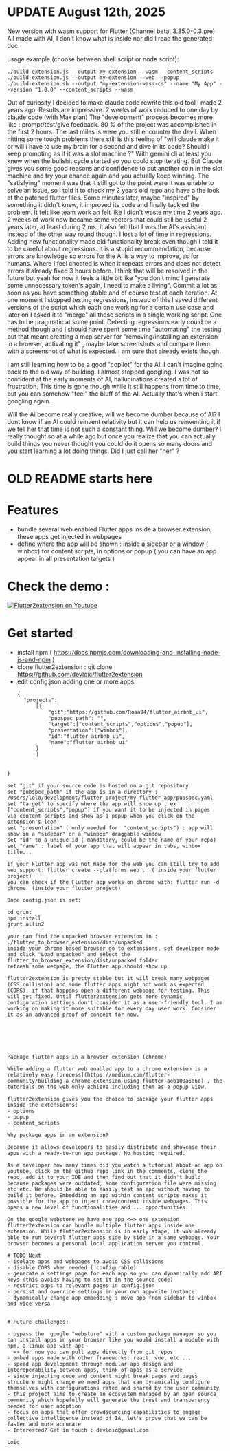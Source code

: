 # UPDATE August 12th, 2025

New version with wasm support for Flutter (Channel beta, 3.35.0-0.3.pre)
All made with AI, I don't know what is inside nor did I read the generated doc.

usage example (choose between shell script or node script):
```
./build-extension.js --output my-extension --wasm --content_scripts
./build-extension.js --output my-extension --web --popup
./build-extension.sh --output "my-extension-wasm-cs" --name "My App" --version "1.0.0" --content_scripts --wasm
```

Out of curiosity I decided to make claude code rewrite this old tool I made 2 years ago. 
Results are impressive. 2 weeks of work reduced to one day by claude code (with Max plan)
The "development" process becomes more like : prompt/test/give feedback. 80 % of the project
was accomplished in the first 2 hours. The last miles is were you still encounter the devil.
When hitting some tough problems there still is this feeling of "will claude make it or will i have
to use my brain for a second and dive in its code? Should i keep prompting as if it was a slot 
machine ?"  With gemini cli at least you knew when the bullshit cycle started so you could stop
iterating. But Claude gives you some good reasons and confidence to put another coin in the slot 
machine and try your chance again and you actually keep winning.
The "satisfying" moment was that it still got to the point were it was unable to solve an issue, 
so I told it to check my 2 years old repo and have a the look at the patched flutter files. 
Some minutes later, maybe "inspired" by something it didn't knew, it
improved its code and finally tackled the problem. It felt like team work an felt like I didn't waste
my time 2 years ago. 2 weeks of work now became some vectors that could still be useful 2 years
later, at least during 2 ms. It also felt that I was the AI's assistant 
instead of the other way round though. 
I lost a lot of time in regressions. Adding new functionality made old functionality break even
though I told it to be careful about regressions. It is a stupid recommendation, because errors are 
knowledge so errors for the AI is a way to improve, as for humans. Where I feel cheated is when
it repeats errors and does not detect errors it already fixed 3 hours before. I think that will
be resolved in the future but yeah for now it feels a little bit like "you don't mind I generate
some unnecessary token's again, I need to make a living". Commit a lot as soon as you  have 
something  stable and of course test at each iteration. At one moment I stopped testing regressions, 
instead of this I saved different versions of the script which each one working for a 
certain use case and later on I asked it to "merge" all these scripts in a single working script.
One has to be pragmatic at some point. Detecting regressions early could be a method though and I 
should have spent some time "automating" the testing but that meant creating a mcp server for 
"removing/installing an extension in a browser, activating it" , maybe take screenshots
and compare them with a screenshot of what is expected. I am sure that already exists though.

I am still learning how to be a good "copilot" for the AI. I can't imagine going back to the old
way of building. I almost stopped googling. I was not so confident at the early moments of AI, 
hallucinations created a lot of frustration. This time is gone though while it still happens from time
to time, but you can somehow "feel" the bluff of the AI. Actually that's when i start googling again.

Will the Ai become really creative, will we become dumber because of AI? I dont know if an AI could
reinvent relativity but it can help us reinventing it if we tell her that time is not such a constant
thing. Will we become dumber? I really thought so at a while ago but once you realize that you can
actually build things you never thought you could do it opens so many doors and you start learning
a lot doing things.  Did I just call her "her" ?


# OLD README starts here

# Features

- bundle several web enabled Flutter apps inside a browser extension, these apps get injected in webpages
- define where the app will be shown : inside a sidebar or a window ( winbox) for content scripts, in options or popup ( you can have an app appear in all presentation targets )

# Check the demo :  

[![Flutter2extension on Youtube](http://img.youtube.com/vi/OWs5GaYO2FM/0.jpg)](http://www.youtube.com/watch?v=OWs5GaYO2FM "Flutter2extension")

# Get started

- install npm ( https://docs.npmjs.com/downloading-and-installing-node-js-and-npm )
- clone flutter2extension : git clone https://github.com/devloic/flutter2extension
- edit config.json adding one or more apps
  ```
  {
    "projects":
        [{
            "git":"https://github.com/Roaa94/flutter_airbnb_ui",
            "pubspec_path": "",
            "target":["content_scripts","options","popup"],
            "presentation":["winbox"],
            "id":"flutter_airbnb_ui",
            "name":"flutter_airbnb_ui"
        }
        ]
    
}
```
set "git" if your source code is hosted on a git repository
set "pubspec_path" if the app is in a directory : /Users/lolo/development/flutter_project/my_flutter_app/pubspec.yaml
set "target" to specify where the app will show up , ex : ["content_scripts","popup"] if you want it to be injected in pages
via content scripts and show as a popup when you click on the extension's icon
set "presentation" ( only needed for  "content_scripts") : app will show in a "sidebar" or a "winbox" draggable window
set "id" to a unique id ( mandatory, could be the name of your repo)
set "name" : label of your app that will appear in tabs, winbox title...

if your Flutter app was not made for the web you can still try to add web support: flutter create --platforms web .  ( inside your flutter project)
you can check if the Flutter app works on chrome with: flutter run -d chrome  (inside your flutter project)

Once config.json is set:

cd grunt
npm install
grunt allin2

your can find the unpacked browser extension in : ./flutter_to_browser_extension/dist/unpacked
inside your chrome based browser go to extensions, set developer mode and click "Load unpacked" and select the flutter_to_browser_extension/dist/unpacked folder
refresh some webpage, the Flutter app should show up

flutter2extension is pretty stable but it will break many webpages (CSS collision) and some flutter apps might not work as expected (CORS), if that happens open a different webpage for testing. This will get fixed. Until flutter2extension gets more dynamic configuration settings don't consider it as a user-friendly tool. I am working on making it more suitable for every day user work. Consider it as an advanced proof of concept for now.






Package flutter apps in a browser extension (chrome)

While adding a flutter web enabled app to a chrome extension is a relatively easy [process](https://medium.com/flutter-community/building-a-chrome-extension-using-flutter-aeb100a6d6c) , the tutorials on the web only achieve including them as a popup view.

flutter2extension gives you the choice to package your flutter apps inside the extension's:  
- options  
- popup  
- content_scripts  

Why package apps in an extension?

Because it allows developers to easily distribute and showcase their apps with a ready-to-run app package. No hosting required.

As a developer how many times did you watch a tutorial about an app on youtube, click on the github repo link in the comments, clone the repo, add it to your IDE and then find out that it didn't build because packages were outdated, some configuration file were missing etc etc. We should be able to easily test an app without having to build it before. Embedding an app within content_scripts makes it possible for the app to inject code/content inside webpages. This opens a new level of functionalities and ... opportunities.

On the google webstore we have one app <=> one extension. flutter2extension can bundle multiple flutter apps inside one extension. While flutter2extension is in early stage, it was already able to run several flutter apps side by side in a same webpage. Your browser becomes a personal local application server you control.

# TODO Next
- isolate apps and webpages to avoid CSS collisions
- disable CORS when needed ( configurable)
- generate a settings page for each app so you can dynamically add API keys (this avoids having to set it in the source code)
- restrict apps to relevant pages in config.json
- persist and override settings in your own appwrite instance
- dynamically change app embedding : move app from sidebar to winbox and vice versa


# Future challenges:

- bypass the  google "webstore" with a custom package manager so you can install apps in your browser like you would install a module with npm, a linux app with apt
  => for now you can pull apps directly from git repos
- embed apps made with other frameworks: react, vue, etc ...
- speed app development through modular app design and interoperability between apps, think of apps as a service
- since injecting code and content might break pages and pages structure might change we need apps that can dynamically configure themselves with configurations rated and shared by the user community
- this project aims to create an ecosystem managed by an open source community which hopefully will generate the trust and transparency needed for user adoption
- focus on apps that offer crowdsourcing capabilities to engage collective intelligence instead of IA, let's prove that we can be faster and more accurate
- Interested? Get in touch : devloic@gmail.com

Loïc
